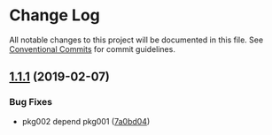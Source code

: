 # Change Log

All notable changes to this project will be documented in this file.
See [Conventional Commits](https://conventionalcommits.org) for commit guidelines.

## [1.1.1](https://github.com/dera-/lerna_test/compare/@dera-/pkg002@1.1.0...@dera-/pkg002@1.1.1) (2019-02-07)


### Bug Fixes

* pkg002 depend pkg001 ([7a0bd04](https://github.com/dera-/lerna_test/commit/7a0bd04))
